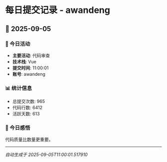 # 每日提交记录 - awandeng

## 📅 2025-09-05

### 🎯 今日活动
- **主要活动**: 代码审查
- **技术栈**: Vue
- **提交时间**: 11:00:01
- **账号**: awandeng

### 📊 统计信息
- 总提交次数: 965
- 代码行数: 6412
- 活跃天数: 613

### 💭 今日感悟
代码质量比数量更重要。

---
*自动生成于 2025-09-05T11:00:01.517910*
